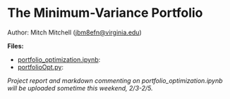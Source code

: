# The Minimum-Variance Portfolio

Author: Mitch Mitchell (jbm8efn@virginia.edu)

**Files:**

* [portfolio_optimization.ipynb](portfolio_optimization.ipynb):
* [portfolioOpt.py](portfolioOpt.py): 

*Project report and markdown commenting on portfolio_optimization.ipynb will be uploaded sometime this weekend, 2/3-2/5.*